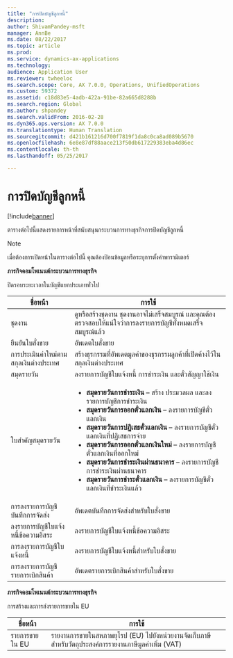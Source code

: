 ```yaml
---
title: "การปิดบัญชีลูกหนี้"
description: 
author: ShivamPandey-msft
manager: AnnBe
ms.date: 08/22/2017
ms.topic: article
ms.prod: 
ms.service: dynamics-ax-applications
ms.technology: 
audience: Application User
ms.reviewer: twheeloc
ms.search.scope: Core, AX 7.0.0, Operations, UnifiedOperations
ms.custom: 59372
ms.assetid: c18d83e5-4adb-422a-91be-82a665d8288b
ms.search.region: Global
ms.author: shpandey
ms.search.validFrom: 2016-02-28
ms.dyn365.ops.version: AX 7.0.0
ms.translationtype: Human Translation
ms.sourcegitcommit: d421b161216d700f7819f1da8c0ca8ad089b5670
ms.openlocfilehash: 6e8e87df88aace213f50db617229383eba4d86ec
ms.contentlocale: th-th
ms.lasthandoff: 05/25/2017

---
```


# <a name="close-accounts-receivable"></a>การปิดบัญชีลูกหนี้

[!include[banner](../includes/banner.md)]




ตารางต่อไปนี้แสดงรายการหน้าที่สนับสนุนกระบวนการทางธุรกิจการปิดบัญชีลูกหนี้

> [!NOTE] 
> เมื่อต้องการเปิดหน้าในตารางต่อไปนี้ คุณต้องป้อนข้อมูลหรือระบุการตั้งค่าพารามิเตอร์

**ภารกิจคอมโพเนนต์กระบวนการทางธุรกิจ**                   

ปิดรอบระยะเวลาในบัญชีแยกประเภททั่วไป

| ชื่อหน้า                            | การใช้                                                                                      |
|--------------------------------------|--------------------------------------------------------------------------------------------|
|ชุดงาน                             | ดูหรือสร้างชุดงาน ชุดงานอาจไม่เสร็จสมบูรณ์ และคุณต้องตรวจสอบให้แน่ใจว่าการลงรายการบัญชีทั้งหมดเสร็จสมบูรณ์แล้ว                                                                                                               |
|ยืนยันใบสั่งขาย                   | อัพเดตใบสั่งขาย                                                                       |
|การประเมินค่าใหม่ตามสกุลเงินต่างประเทศ          | สร้างธุรกรรมที่อัพเดตมูลค่าของธุรกรรมลูกค้าที่เปิดค้างไว้ในสกุลเงินต่างประเทศ                                                                                                                         |
| สมุดรายวัน                              | ลงรายการบัญชีใบแจ้งหนี้ การชำระเงิน และตั๋วสัญญาใช้เงิน                                             |
| ใบสำคัญสมุดรายวัน                      |<ul><li>**สมุดรายวันการชำระเงิน** – สร้าง ประมวลผล และลงรายการบัญชีการชำระเงิน</li><li>**สมุดรายวันการออกตั๋วแลกเงิน** – ลงรายการบัญชีตั๋วแลกเงิน</li><li>**สมุดรายวันการปฏิเสธตั๋วแลกเงิน** – ลงรายการบัญชีตั๋วแลกเงินที่ปฏิเสธการจ่าย</li><li>**สมุดรายวันการออกตั๋วแลกเงินใหม่** – ลงรายการบัญชีตั๋วแลกเงินที่ออกใหม่</li><li>**สมุดรายวันการชำระเงินผ่านธนาคาร** – ลงรายการบัญชีการชำระเงินผ่านธนาคาร</li><li>**สมุดรายวันการชำระตั๋วแลกเงิน** – ลงรายการบัญชีตั๋วแลกเงินที่ชำระเงินแล้ว</li></ul>                   |
| การลงรายการบัญชีบันทึกการจัดส่ง                 | อัพเดตบันทึกการจัดส่งสำหรับใบสั่งขาย                                                     |
| ลงรายการบัญชีใบแจ้งหนี้ข้อความอิสระ               | ลงรายการบัญชีใบแจ้งหนี้ข้อความอิสระ                                                                   |
| การลงรายการบัญชีใบแจ้งหนี้                      | ลงรายการบัญชีใบแจ้งหนี้สำหรับใบสั่งขาย                                                            |
| การลงรายการบัญชีรายการเบิกสินค้า                 |อัพเดตรายการเบิกสินค้าสำหรับใบสั่งขาย                                                      |

**ภารกิจคอมโพเนนต์กระบวนการทางธุรกิจ**   

การสร้างและการส่งรายการขายใน EU

| ชื่อหน้า                            | การใช้                                                                                      |
|--------------------------------------|--------------------------------------------------------------------------------------------|
|รายการขายใน EU                         | รายงานการขายในสหภาพยุโรป (EU) ไปยังหน่วยงานจัดเก็บภาษีสำหรับวัตถุประสงค์การรายงานภาษีมูลค่าเพิ่ม (VAT)                                                                                                                           |







